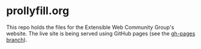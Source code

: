 prollyfill.org
==============
This repo holds the files for the Extensible Web Community Group's website. The live site is being served using GitHub pages (see the [gh-pages branch](https://github.com/extensibleweb/prollyfill.org/branches)). 